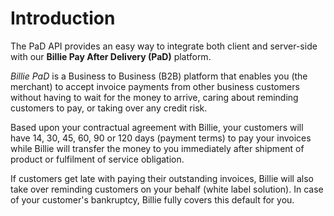 # Introduction

The PaD API provides an easy way to integrate both client and server-side 
with our __Billie Pay After Delivery (PaD)__ platform.

_Billie PaD_ is a Business to Business (B2B) platform that enables you (the merchant) to accept invoice payments from
other business customers without having to wait for the money to arrive, caring about reminding customers to pay,
or taking over any credit risk.

Based upon your contractual agreement with Billie, your customers will have 14, 30, 45, 60, 90 or 120 days (payment terms) 
to pay your invoices while Billie will transfer the money to you immediately after shipment of product or fulfilment of
service obligation.

If customers get late with paying their outstanding invoices, Billie will also take over reminding customers on your behalf 
(white label solution). In case of your customer's bankruptcy, Billie fully covers this default for you.

